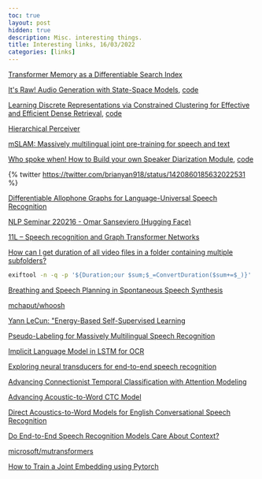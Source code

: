 ```yaml
---
toc: true
layout: post
hidden: true
description: Misc. interesting things.
title: Interesting links, 16/03/2022
categories: [links]
---
```


[Transformer Memory as a Differentiable Search Index](https://arxiv.org/abs/2202.06991)

[It's Raw! Audio Generation with State-Space Models](https://arxiv.org/abs/2202.09729),
[code](https://github.com/hazyresearch/state-spaces)

[Learning Discrete Representations via Constrained Clustering for Effective and Efficient Dense Retrieval](https://arxiv.org/abs/2110.05789),
[code](https://github.com/jingtaozhan/RepCONC)

[Hierarchical Perceiver](https://arxiv.org/abs/2202.10890)

[mSLAM: Massively multilingual joint pre-training for speech and text](https://arxiv.org/abs/2202.01374)

[Who spoke when! How to Build your own Speaker Diarization Module](https://medium.com/saarthi-ai/who-spoke-when-build-your-own-speaker-diarization-module-from-scratch-e7d725ee279),
[code](https://github.com/resemble-ai/Resemblyzer)

{% twitter https://twitter.com/brianyan918/status/1420860185632022531 %}

[Differentiable Allophone Graphs for Language-Universal Speech Recognition](https://arxiv.org/abs/2107.11628)

[NLP Seminar 220216 - Omar Sanseviero \(Hugging Face\)](https://www.youtube.com/watch?v=T2DUg7iFN5M)

[11L – Speech recognition and Graph Transformer Networks](https://www.youtube.com/watch?v=Of9s8epjflU)

[How can I get duration of all video files in a folder containing multiple subfolders?](https://askubuntu.com/questions/959520/how-can-i-get-duration-of-all-video-files-in-a-folder-containing-multiple-subfol)

```sh
exiftool -n -q -p '${Duration;our $sum;$_=ConvertDuration($sum+=$_)}' ./*.mp4| tail -n1
```

[Breathing and Speech Planning in Spontaneous Speech Synthesis](https://www.researchgate.net/publication/341084143_Breathing_and_Speech_Planning_in_Spontaneous_Speech_Synthesis)

[mchaput/whoosh](https://github.com/mchaput/whoosh)

[Yann LeCun: "Energy-Based Self-Supervised Learning](https://www.youtube.com/watch?v=A7AnCvYDQrU)

[Pseudo-Labeling for Massively Multilingual Speech Recognition](https://arxiv.org/abs/2111.00161)

[Implicit Language Model in LSTM for OCR](https://ieeexplore.ieee.org/abstract/document/8270312)

[Exploring neural transducers for end-to-end speech recognition](https://ieeexplore.ieee.org/abstract/document/8268937)

[Advancing Connectionist Temporal Classification with Attention Modeling](https://ieeexplore.ieee.org/abstract/document/8461558)

[Advancing Acoustic-to-Word CTC Model](https://ieeexplore.ieee.org/abstract/document/8462017)

[Direct Acoustics-to-Word Models for English Conversational Speech Recognition](https://arxiv.org/abs/1703.07754)

[Do End-to-End Speech Recognition Models Care About Context?](https://arxiv.org/abs/2102.09928)

[microsoft/mutransformers](https://github.com/microsoft/mutransformers)

[How to Train a Joint Embedding using Pytorch](https://www.linkedin.com/pulse/deep-learning-how-train-joint-embedding-using-pytorch-josh-arnold)


